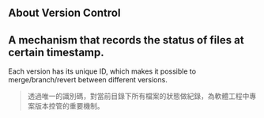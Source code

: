 ## About Version Control
A mechanism that records the status of files at certain timestamp.
------
Each version has its unique ID, which makes it possible to merge/branch/revert between different versions.

> 透過唯一的識別碼，對當前目錄下所有檔案的狀態做紀錄，為軟體工程中專案版本控管的重要機制。

